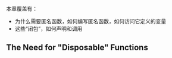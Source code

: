 本章覆盖有：

- 为什么需要匿名函数，如何编写匿名函数，如何访问它定义的变量
- 这些“闭包”，如何声明和调用

## The Need for "Disposable" Functions














































